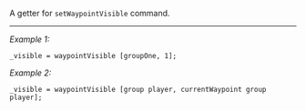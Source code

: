 A getter for `setWaypointVisible` command.


---
*Example 1:*
```sqf
_visible = waypointVisible [groupOne, 1];
```

*Example 2:*
```sqf
_visible = waypointVisible [group player, currentWaypoint group player];
```